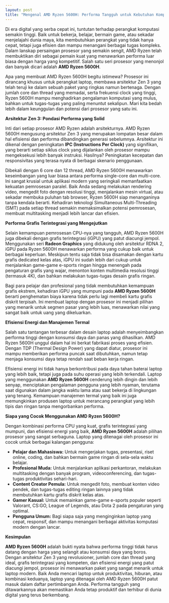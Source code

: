 ```yaml
---
layout: post
title: "Mengenal AMD Ryzen 5600H: Performa Tangguh untuk Kebutuhan Komputasi Modern"
---
```


Di era digital yang serba cepat ini, tuntutan terhadap perangkat komputasi semakin tinggi. Baik untuk bekerja, belajar, bermain game, atau sekadar menjelajahi dunia maya, kita membutuhkan perangkat yang tidak hanya cepat, tetapi juga efisien dan mampu menangani berbagai tugas kompleks. Dalam lanskap persaingan prosesor yang semakin sengit, AMD Ryzen telah membuktikan diri sebagai pemain kuat yang menawarkan performa luar biasa dengan harga yang kompetitif. Salah satu seri prosesor yang menonjol dan banyak dicari adalah **AMD Ryzen 5600H**.

Apa yang membuat AMD Ryzen 5600H begitu istimewa? Prosesor ini dirancang khusus untuk perangkat laptop, membawa arsitektur Zen 3 yang telah teruji ke dalam sebuah paket yang ringkas namun bertenaga. Dengan jumlah core dan thread yang memadai, serta frekuensi clock yang tinggi, Ryzen 5600H mampu menghadirkan pengalaman komputasi yang mulus, bahkan untuk tugas-tugas yang paling menuntut sekalipun. Mari kita bedah lebih dalam keunggulan dan potensi dari prosesor yang satu ini.

**Arsitektur Zen 3: Pondasi Performa yang Solid**

Inti dari setiap prosesor AMD Ryzen adalah arsitekturnya. AMD Ryzen 5600H mengusung arsitektur Zen 3 yang merupakan lompatan besar dalam hal efisiensi dan performa dibandingkan generasi sebelumnya. Arsitektur ini dikenal dengan peningkatan **IPC (Instructions Per Clock)** yang signifikan, yang berarti setiap siklus clock yang dijalankan oleh prosesor mampu mengeksekusi lebih banyak instruksi. Hasilnya? Peningkatan kecepatan dan responsivitas yang terasa nyata di berbagai skenario penggunaan.

Dibekali dengan 6 core dan 12 thread, AMD Ryzen 5600H menawarkan keseimbangan yang luar biasa antara performa single-core dan multi-core. Ini sangat krusial untuk aplikasi modern yang seringkali memanfaatkan kekuatan pemrosesan paralel. Baik Anda sedang melakukan rendering video, mengedit foto dengan resolusi tinggi, menjalankan mesin virtual, atau sekadar membuka puluhan tab browser, Ryzen 5600H siap menanganinya tanpa kendala berarti. Kehadiran teknologi Simultaneous Multi-Threading (SMT) pada setiap thread semakin memaksimalkan potensi pemrosesan, membuat multitasking menjadi lebih lancar dan efisien.

**Performa Grafis Terintegrasi yang Mengejutkan**

Selain kemampuan pemrosesan CPU-nya yang tangguh, AMD Ryzen 5600H juga dibekali dengan grafis terintegrasi (iGPU) yang patut diacungi jempol. Menggunakan seri **Radeon Graphics** yang didukung oleh arsitektur RDNA 2, iGPU pada Ryzen 5600H menawarkan performa yang cukup baik untuk berbagai keperluan. Meskipun tentu saja tidak bisa disamakan dengan kartu grafis dedicated kelas atas, iGPU ini sudah lebih dari cukup untuk menjalankan game-game e-sports ringan hingga menengah pada pengaturan grafis yang wajar, menonton konten multimedia resolusi tinggi (termasuk 4K), dan bahkan melakukan tugas-tugas desain grafis ringan.

Bagi para pelajar dan profesional yang tidak membutuhkan kemampuan grafis ekstrem, kehadiran iGPU yang mumpuni pada **AMD Ryzen 5600H** berarti penghematan biaya karena tidak perlu lagi membeli kartu grafis diskrit terpisah. Ini membuat laptop dengan prosesor ini menjadi pilihan yang menarik untuk segmen pasar yang lebih luas, menawarkan nilai yang sangat baik untuk uang yang dikeluarkan.

**Efisiensi Energi dan Manajemen Termal**

Salah satu tantangan terbesar dalam desain laptop adalah menyeimbangkan performa tinggi dengan konsumsi daya dan panas yang dihasilkan. AMD Ryzen 5600H unggul dalam hal ini berkat fabrikasi proses yang efisien. Dengan TDP (Thermal Design Power) yang dapat diatur, prosesor ini mampu memberikan performa puncak saat dibutuhkan, namun tetap menjaga konsumsi daya tetap rendah saat beban kerja ringan.

Efisiensi energi ini tidak hanya berkontribusi pada daya tahan baterai laptop yang lebih baik, tetapi juga pada suhu operasi yang lebih terkendali. Laptop yang menggunakan **AMD Ryzen 5600H** cenderung lebih dingin dan lebih senyap, menciptakan pengalaman pengguna yang lebih nyaman, terutama saat digunakan dalam jangka waktu lama atau saat bekerja di lingkungan yang tenang. Kemampuan manajemen termal yang baik ini juga memungkinkan produsen laptop untuk merancang perangkat yang lebih tipis dan ringan tanpa mengorbankan performa.

**Siapa yang Cocok Menggunakan AMD Ryzen 5600H?**

Dengan kombinasi performa CPU yang kuat, grafis terintegrasi yang mumpuni, dan efisiensi energi yang baik, **AMD Ryzen 5600H** adalah pilihan prosesor yang sangat serbaguna. Laptop yang ditenagai oleh prosesor ini cocok untuk berbagai kalangan pengguna:

*   **Pelajar dan Mahasiswa:** Untuk mengerjakan tugas, presentasi, riset online, coding, dan bahkan bermain game ringan di sela-sela waktu belajar.
*   **Profesional Muda:** Untuk menjalankan aplikasi perkantoran, melakukan multitasking dengan banyak program, videoconferencing, dan tugas-tugas produktivitas sehari-hari.
*   **Content Creator Pemula:** Untuk mengedit foto, membuat konten video pendek, dan tugas-tugas editing ringan lainnya yang tidak membutuhkan kartu grafis diskrit kelas atas.
*   **Gamer Kasual:** Untuk memainkan game-game e-sports populer seperti Valorant, CS:GO, League of Legends, atau Dota 2 pada pengaturan yang optimal.
*   **Pengguna Umum:** Bagi siapa saja yang menginginkan laptop yang cepat, responsif, dan mampu menangani berbagai aktivitas komputasi modern dengan lancar.

**Kesimpulan**

**AMD Ryzen 5600H** adalah bukti nyata bahwa performa tinggi tidak harus datang dengan harga yang selangit atau konsumsi daya yang boros. Dengan arsitektur Zen 3 yang revolusioner, jumlah core dan thread yang ideal, grafis terintegrasi yang kompeten, dan efisiensi energi yang patut diacungi jempol, prosesor ini menawarkan paket yang sangat menarik untuk laptop modern. Baik Anda mencari laptop untuk produktivitas, hiburan, atau kombinasi keduanya, laptop yang ditenagai oleh AMD Ryzen 5600H patut masuk dalam daftar pertimbangan Anda. Performa tangguh yang ditawarkannya akan memastikan Anda tetap produktif dan terhibur di dunia digital yang terus berkembang.
